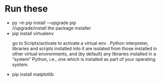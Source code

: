 <h1>Run these</h1>
<ul>
  <li>py -m pip install -–upgrade pip</li> //upgrade/install the package installer 
  <li>pip install virtualenv</li>
  <p> go to Scripts/activate to activate a virtual env . 
   Python interpreter, libraries and scripts installed into it are isolated from those installed in other virtual environments, 
   and (by default) any libraries installed in a “system” Python, i.e., one which is installed as part of your operating system.</p>
  <li>pip install matplotlib</li>
</ul>
